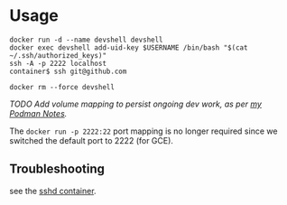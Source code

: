 # Usage

    docker run -d --name devshell devshell
    docker exec devshell add-uid-key $USERNAME /bin/bash "$(cat ~/.ssh/authorized_keys)"
    ssh -A -p 2222 localhost
    container$ ssh git@github.com

    docker rm --force devshell

_TODO Add volume mapping to persist ongoing dev work, as per [my Podman Notes](../../docs/podman.md)._

The `docker run -p 2222:22` port mapping is no longer required since we switched the default port to 2222 (for GCE).

## Troubleshooting

see the [sshd container](../sshd/).
